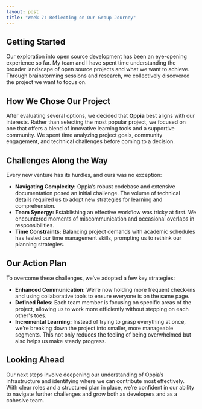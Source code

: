 ```yaml
---
layout: post
title: "Week 7: Reflecting on Our Group Journey"
---
```


## Getting Started  
Our exploration into open source development has been an eye-opening experience so far. My team and I have spent time understanding the broader landscape of open source projects and what we want to achieve. Through brainstorming sessions and research, we collectively discovered the project we want to focus on.

## How We Chose Our Project  
After evaluating several options, we decided that **Oppia** best aligns with our interests. Rather than selecting the most popular project, we focused on one that offers a blend of innovative learning tools and a supportive community. We spent time analyzing project goals, community engagement, and technical challenges before coming to a decision.

## Challenges Along the Way  
Every new venture has its hurdles, and ours was no exception:
- **Navigating Complexity:** Oppia’s robust codebase and extensive documentation posed an initial challenge. The volume of technical details required us to adopt new strategies for learning and comprehension.
- **Team Synergy:** Establishing an effective workflow was tricky at first. We encountered moments of miscommunication and occasional overlaps in responsibilities.
- **Time Constraints:** Balancing project demands with academic schedules has tested our time management skills, prompting us to rethink our planning strategies.

## Our Action Plan  
To overcome these challenges, we’ve adopted a few key strategies:
- **Enhanced Communication:** We’re now holding more frequent check-ins and using collaborative tools to ensure everyone is on the same page.
- **Defined Roles:** Each team member is focusing on specific areas of the project, allowing us to work more efficiently without stepping on each other's toes.
- **Incremental Learning:** Instead of trying to grasp everything at once, we’re breaking down the project into smaller, more manageable segments. This not only reduces the feeling of being overwhelmed but also helps us make steady progress.

## Looking Ahead  
Our next steps involve deepening our understanding of Oppia’s infrastructure and identifying where we can contribute most effectively. With clear roles and a structured plan in place, we’re confident in our ability to navigate further challenges and grow both as developers and as a cohesive team.